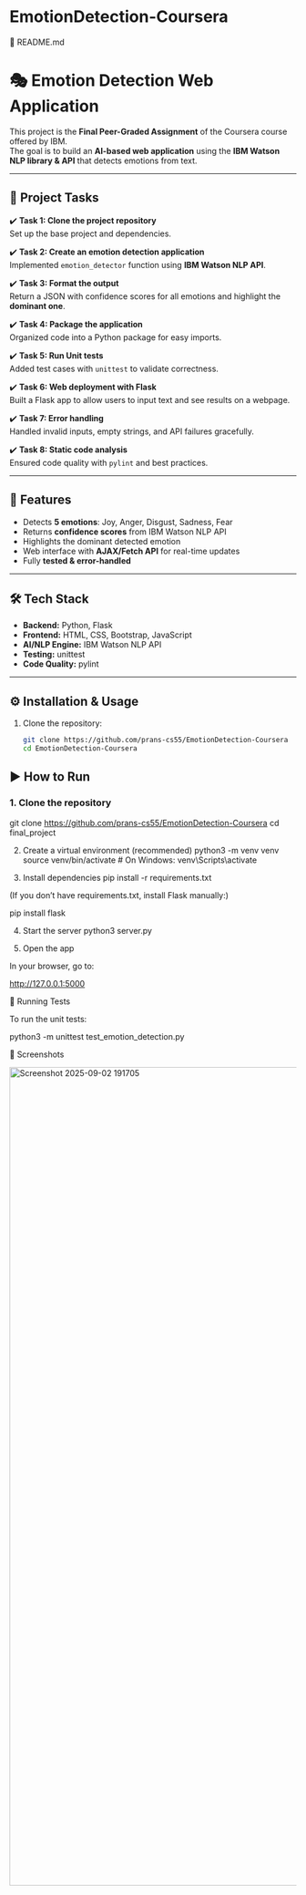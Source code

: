 # EmotionDetection-Coursera
📄 README.md
# 🎭 Emotion Detection Web Application

This project is the **Final Peer-Graded Assignment** of the Coursera course offered by IBM.  
The goal is to build an **AI-based web application** using the **IBM Watson NLP library & API** that detects emotions from text.  

---

## 📌 Project Tasks

✔️ **Task 1: Clone the project repository**  
Set up the base project and dependencies.  

✔️ **Task 2: Create an emotion detection application**  
Implemented `emotion_detector` function using **IBM Watson NLP API**.  

✔️ **Task 3: Format the output**  
Return a JSON with confidence scores for all emotions and highlight the **dominant one**.  

✔️ **Task 4: Package the application**  
Organized code into a Python package for easy imports.  

✔️ **Task 5: Run Unit tests**  
Added test cases with `unittest` to validate correctness.  

✔️ **Task 6: Web deployment with Flask**  
Built a Flask app to allow users to input text and see results on a webpage.  

✔️ **Task 7: Error handling**  
Handled invalid inputs, empty strings, and API failures gracefully.  

✔️ **Task 8: Static code analysis**  
Ensured code quality with `pylint` and best practices.  

---

## 🚀 Features
- Detects **5 emotions**: Joy, Anger, Disgust, Sadness, Fear  
- Returns **confidence scores** from IBM Watson NLP API  
- Highlights the dominant detected emotion  
- Web interface with **AJAX/Fetch API** for real-time updates  
- Fully **tested & error-handled**  

---

## 🛠️ Tech Stack
- **Backend:** Python, Flask  
- **Frontend:** HTML, CSS, Bootstrap, JavaScript  
- **AI/NLP Engine:** IBM Watson NLP API  
- **Testing:** unittest  
- **Code Quality:** pylint  

---

## ⚙️ Installation & Usage
1. Clone the repository:
   ```bash
   git clone https://github.com/prans-cs55/EmotionDetection-Coursera
   cd EmotionDetection-Coursera


## ▶️ How to Run

### 1. Clone the repository
git clone https://github.com/prans-cs55/EmotionDetection-Coursera
cd final_project

2. Create a virtual environment (recommended)
python3 -m venv venv
source venv/bin/activate   # On Windows: venv\Scripts\activate

3. Install dependencies
pip install -r requirements.txt


(If you don’t have requirements.txt, install Flask manually:)

pip install flask

4. Start the server
python3 server.py

5. Open the app

In your browser, go to:

http://127.0.0.1:5000

🧪 Running Tests

To run the unit tests:

python3 -m unittest test_emotion_detection.py

📸 Screenshots

<img width="2842" height="1436" alt="Screenshot 2025-09-02 191705" src="https://github.com/user-attachments/assets/c0491168-f8d7-4025-9d75-e1a546e2e499" />



